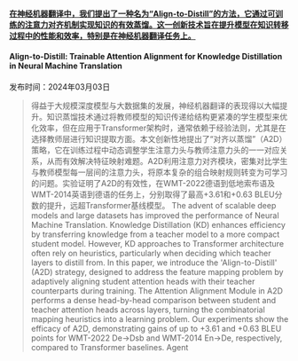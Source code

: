 #### [在神经机器翻译中，我们提出了一种名为“Align-to-Distill”的方法，它通过可训练的注意力对齐机制实现知识的有效蒸馏。这一创新技术旨在提升模型在知识转移过程中的性能和效率，特别是在神经机器翻译任务上。](https://arxiv.org/abs/2403.01479)
#### Align-to-Distill: Trainable Attention Alignment for Knowledge Distillation in Neural Machine Translation
发布时间：2024年03月03日
> 得益于大规模深度模型与大数据集的发展，神经机器翻译的表现得以大幅提升。知识蒸馏技术通过将教师模型的知识传递给结构更紧凑的学生模型来优化效率，但在应用于Transformer架构时，通常依赖于经验法则，尤其是在选择教师层进行知识提取方面。本文创新性地提出了“对齐以蒸馏”（A2D）策略，它在训练过程中动态调整学生注意力头与教师注意力头的一一对应关系，从而有效解决特征映射难题。A2D利用注意力对齐模块，密集对比学生与教师模型每一层间的注意力头，将原本复杂的组合映射规则转变为可学习的问题。实验证明了A2D的有效性，在WMT-2022德语到低地索布语及WMT-2014英语到德语的任务上，分别取得了最高+3.61和+0.63 BLEU分数的提升，远超Transformer基线模型。
> The advent of scalable deep models and large datasets has improved the performance of Neural Machine Translation. Knowledge Distillation (KD) enhances efficiency by transferring knowledge from a teacher model to a more compact student model. However, KD approaches to Transformer architecture often rely on heuristics, particularly when deciding which teacher layers to distill from. In this paper, we introduce the 'Align-to-Distill' (A2D) strategy, designed to address the feature mapping problem by adaptively aligning student attention heads with their teacher counterparts during training. The Attention Alignment Module in A2D performs a dense head-by-head comparison between student and teacher attention heads across layers, turning the combinatorial mapping heuristics into a learning problem. Our experiments show the efficacy of A2D, demonstrating gains of up to +3.61 and +0.63 BLEU points for WMT-2022 De->Dsb and WMT-2014 En->De, respectively, compared to Transformer baselines.
Agent